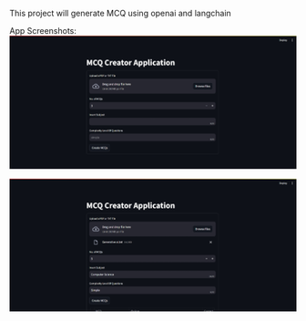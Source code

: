 This project will generate MCQ using openai and langchain

App Screenshots:
![alt text](image.png)

![alt text](image-1.png)